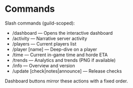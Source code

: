 # Commands

Slash commands (guild-scoped):
- /dashboard — Opens the interactive dashboard
- /activity — Narrative server activity
- /players — Current players list
- /player [name] — Deep-dive on a player
- /time — Current in-game time and horde ETA
- /trends — Analytics and trends (PNG if available)
- /info — Overview and version
- /update [check|notes|announce] — Release checks

Dashboard buttons mirror these actions with a fixed order.


